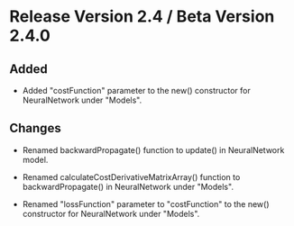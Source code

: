 # Release Version 2.4 / Beta Version 2.4.0

## Added

* Added "costFunction" parameter to the new() constructor for NeuralNetwork under "Models".

## Changes

* Renamed backwardPropagate() function to update() in NeuralNetwork model.

* Renamed calculateCostDerivativeMatrixArray() function to backwardPropagate() in NeuralNetwork under "Models".

* Renamed "lossFunction" parameter to "costFunction" to the new() constructor for NeuralNetwork under "Models".